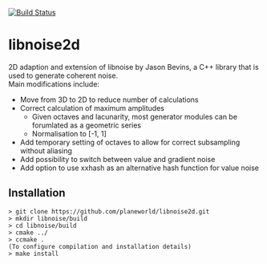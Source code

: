 [![Build Status](https://travis-ci.org/planeworld/libnoise2d.svg?branch=master)](https://travis-ci.org/planeworld/libnoise2d)

libnoise2d
==========
2D adaption and extension of libnoise by Jason Bevins, a C++ library that is used to generate coherent noise.  
Main modifications include:
* Move from 3D to 2D to reduce number of calculations
* Correct calculation of maximum amplitudes
    * Given octaves and lacunarity, most generator modules can be forumlated as a geometric series
    * Normalisation to [-1, 1]
* Add temporary setting of octaves to allow for correct subsampling without aliasing
* Add possibility to switch between value and gradient noise
* Add option to use xxhash as an alternative hash function for value noise

Installation
------------

    > git clone https://github.com/planeworld/libnoise2d.git
    > mkdir libnoise/build
    > cd libnoise/build
    > cmake ../
    > ccmake .
    (To configure compilation and installation details)
    > make install
